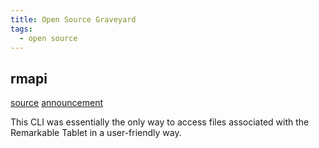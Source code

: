 ```yaml
---
title: Open Source Graveyard
tags:
  - open source
---
```



## rmapi

[source](https://github.com/juruen/rmapi)
[announcement](https://github.com/juruen/rmapi/discussions/313)

This CLI was essentially the only way to access files associated with
the Remarkable Tablet in a user-friendly way.

